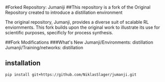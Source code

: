 #Forked Repository: Jumaniji
##This repository is a fork of the Original Repository created to introduce a distillation environment

The original repository, Jumanji, provides a diverse suit of scalable RL enviornments. This fork builds upon the original work to illustrate its use for scientific purposes, specificly for process synthesis.

##Fork Modifications
###What's New
Jumanji/Environments: distillation
Jumanji/Training/networks: distillation

## installation
```bash
pip install git+https://github.com/NiklasSlager/jumanji.git
```


